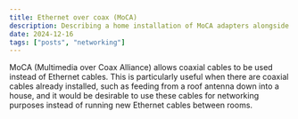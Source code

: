 ```yaml
---
title: Ethernet over coax (MoCA)
description: Describing a home installation of MoCA adapters alongside existing coaxial cables for use with a wireless access point.
date: 2024-12-16
tags: ["posts", "networking"]
---
```


MoCA (Multimedia over Coax Alliance) allows coaxial cables to be used instead of Ethernet cables. This is particularly useful when there are coaxial cables already installed, such as feeding from a roof antenna down into a house, and it would be desirable to use these cables for networking purposes instead of running new Ethernet cables between rooms.

